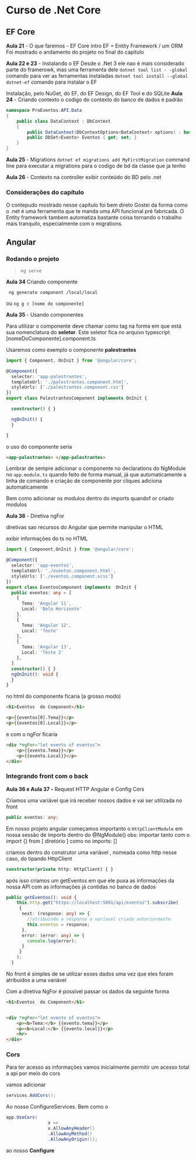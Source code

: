 # Curso de .Net Core

## EF Core

**Aula 21** - O que faremos - EF Core intro
EF = Entity Framework / um ORM
Foi mostrado o andamento do projeto no final do capítulo

**Aula 22 e 23** - Instalando o EF
Desde o .Net 3 ele nao é mais considerado parte do framerowk, mas uma ferramenta dele
```dotnet tool list - -global``` comando para ver as ferramentas instaladas
`dotnet tool install --global dotnet-ef` comando para instalar o EF

Instalação, pelo NuGet, do EF, do EF Design, do EF Tool e do SQLite
**Aula 24** - Criando contexto
o codigo do contexto do banco de dados é padrão

```csharp
namespace ProEventos.API.Data
{
    public class DataContext : DbContext
    {
        public DataContext(DbContextOptions<DataContext> options) : base(options){ }
        public DbSet<Evento> Eventos { get; set; }
    }
}
```

**Aula 25** -  Migrations
`dotnet ef migrations add MyFirstMigration` command line para executar a migrations para o codigo de bd da classe que ja tenho

**Aula 26** - Contexto na controller
exibir conteúdo do BD pelo .net

### Considerações do capítulo

O contepudo mostrado nesse capítulo foi bem direto
Gostei da forma como o .net é uma ferramenta que te manda uma API funcional pré fabricada. O Entity framework tambem automatiza bastante coisa tornando o trabalho mais tranquilo, especialmente com o migrations. 

## Angular

### Rodando o projeto

>  `ng serve`

**Aula 34**  Criando componente

` ng generate component /local/local` 

ou
`ng g c [nome do componente]`

**Aula 35** - Usando componentes

Para utilizar o componente deve chamar como tag na forma em que está sua nomenclatura do **seletor**. Este seletor fica no arquivo typescript [nomeDoComponente].component.ts

Usaremos como exemplo o componente **palestrantes**

```ts
import { Component, OnInit } from '@angular/core';

@Component({
  selector: 'app-palestrantes',
  templateUrl: './palestrantes.component.html',
  styleUrls: ['./palestrantes.component.css']
})
export class PalestrantesComponent implements OnInit {

  constructor() { }

  ngOnInit() {
  }

}
```

o uso do componente seria 

```html
<app-palestrantes> </app-palestrantes> 
```

Lembrar de sempre adicionar o componente no declarations do NgModule no `app.module.ts` quando feito de forma manual, já que automaticamente a linha de comando e criação de componente por cliques adiciona automaticamente

Bem como adicionar os modulos dentro do imports quandof or criado modulos

**Aula 36** - Diretiva ngFor

diretivas sao recursos do Angular que permite manipular o HTML

exibir informações do ts no HTML

```ts
import { Component,OnInit } from '@angular/core';

@Component({
  selector: 'app-eventos',
  templateUrl: './eventos.component.html',
  styleUrls: ['./eventos.component.scss']
})
export class EventosComponent implements  OnInit {
  public eventos: any = [
    {
      Tema: 'Angular 11',
      Local: 'Belo Horizonte'
    },
    {
      Tema: 'Angular 12',
      Local: 'Teste'
    },
    {
      Tema: 'Angular 13',
      Local: 'Teste 2'
    },
  ]
  constructor() { }
  ngOnInit(): void {
  }
}
```

no html do componente ficaria (a grosso modo)

```html
<h1>Eventos  do Component</h1>

<p>{{eventos[0].Tema}}</p>
<p>{{eventos[0].Local}}</p>
```

e com o ngFor ficaria

```html
<div *ngFor="let evento of eventos">
    <p>{{evento.Tema}}</p>
    <p>{{evento.Local}}</p>
</div>
```

### Integrando front com o back

**Aula 36 e Aula 37 -** Request HTTP Angular e Config Cors

Criamos uma variável que irá receber nossos dados e vai ser utilizada no front


```typescript
public eventos: any;
```



Em nosso projeto angular começamos importanto o `HttpClientModule` em nossa sessão de imports dentro do @NgModule()
obs: importar tanto com o import {} from [ diretório ] como no imports: []

criamos dentro do construtor uma variável , nomeada como http nesse caso, do tipando HttpClient


```ts
constructor(private http: HttpClient) { }
```

após isso criamos um getEventos em que ele puxa as informações da nossa API com as informações já contidas no banco de dados



```typescript
public getEventos(): void {
    this.http.get("https://localhost:5001/api/eventos").subscribe(
     {
      next: (response: any) => {
        //atribuindo a response a varíavel criada anteriormente
        this.eventos = response;
      },
      error: (error: any) => {
        console.log(error);
      }
     }
    );
  }
```

No front é simples de se utilizar esses dados uma vez que eles foram atribuídos a uma variável

Com a diretiva NgFor é possível passar os dados da seguinte forma


```html
<h1>Eventos  do Component</h1>


<div *ngFor="let evento of eventos">
    <p><b>Tema:</b> {{evento.tema}}</p>
    <p><b>Local:</b> {{evento.local}}</p>
    <hr>
</div>

```

### Cors

Para ter acesso as informações vamos inicialmente permitir um acesso total a api por meio do cors

vamos adicionar

```csharp
services.AddCors();
```

Ao nosso ConfigureServices.  Bem como o 

```csharp
app.UseCors(
                x => 
                x.AllowAnyHeader()
                .AllowAnyMethod()
                .AllowAnyOrigin());
```

ao nosso **Configure**